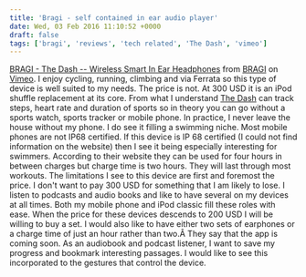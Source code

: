 ```yaml
---
title: 'Bragi - self contained in ear audio player'
date: Wed, 03 Feb 2016 11:10:52 +0000
draft: false
tags: ['bragi', 'reviews', 'tech related', 'The Dash', 'vimeo']
---
```


[BRAGI - The Dash -- Wireless Smart In Ear Headphones](https://vimeo.com/86462683) from [BRAGI](https://vimeo.com/user24665825) on [Vimeo](https://vimeo.com). I enjoy cycling, running, climbing and via Ferrata so this type of device is well suited to my needs. The price is not. At 300 USD it is an iPod shuffle replacement at its core. From what I understand [The Dash](http://www.bragi.com/) can track steps, heart rate and duration of sports so in theory you can go without a sports watch, sports tracker or mobile phone. In practice, I never leave the house without my phone. I do see it filling a swimming niche. Most mobile phones are not IP68 certified. If this device is IP 68 certified (I could not find information on the website) then I see it being especially interesting for swimmers. According to their website they can be used for four hours in between charges but charge time is two hours. They will last through most workouts. The limitations I see to this device are first and foremost the price. I don't want to pay 300 USD for something that I am likely to lose. I listen to podcasts and audio books and like to have several on my devices at all times. Both my mobile phone and iPod classic fill these roles with ease. When the price for these devices descends to 200 USD I will be willing to buy a set. I would also like to have either two sets of earphones or a charge time of just an hour rather than two.Â They say that the app is coming soon. As an audiobook and podcast listener, I want to save my progress and bookmark interesting passages. I would like to see this incorporated to the gestures that control the device.